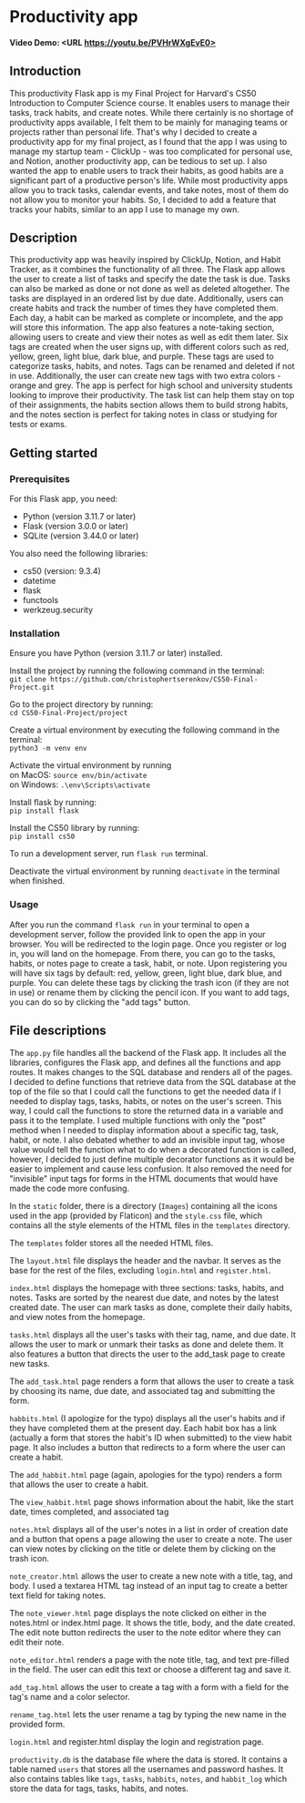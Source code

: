 # Productivity app
#### Video Demo:  <URL https://youtu.be/PVHrWXgEvE0>

## Introduction
This productivity Flask app is my Final Project for Harvard's CS50 Introduction to Computer Science course. It enables users to manage their tasks, track habits, and create notes. While there certainly is no shortage of productivity apps available, I felt them to be mainly for managing teams or projects rather than personal life. That's why I decided to create a productivity app for my final project, as I found that the app I was using to manage my startup team - ClickUp - was too complicated for personal use, and Notion, another productivity app, can be tedious to set up. I also wanted the app to enable users to track their habits, as good habits are a significant part of a productive person's life. While most productivity apps allow you to track tasks, calendar events, and take notes, most of them do not allow you to monitor your habits. So, I decided to add a feature that tracks your habits, similar to an app I use to manage my own.
## Description
This productivity app was heavily inspired by ClickUp, Notion, and Habit Tracker, as it combines the functionality of all three. The Flask app allows the user to create a list of tasks and specify the date the task is due. Tasks can also be marked as done or not done as well as deleted altogether. The tasks are displayed in an ordered list by due date. Additionally, users can create habits and track the number of times they have completed them. Each day, a habit can be marked as complete or incomplete, and the app will store this information. The app also features a note-taking section, allowing users to create and view their notes as well as edit them later. Six tags are created when the user signs up, with different colors such as red, yellow, green, light blue, dark blue, and purple. These tags are used to categorize tasks, habits, and notes. Tags can be renamed and deleted if not in use. Additionally, the user can create new tags with two extra colors - orange and grey. The app is perfect for high school and university students looking to improve their productivity. The task list can help them stay on top of their assignments, the habits section allows them to build strong habits, and the notes section is perfect for taking notes in class or studying for tests or exams.

## Getting started
### Prerequisites
For this Flask app, you need:
+ Python (version 3.11.7 or later)
+ Flask (version 3.0.0 or later)
+ SQLite (version 3.44.0 or later)

You also need the following libraries:

+ cs50 (version: 9.3.4)
+ datetime
+ flask
+ functools
+ werkzeug.security

### Installation
Ensure you have Python (version 3.11.7 or later) installed.

Install the project by running the following command in the terminal:<br>
`git clone https://github.com/christophertserenkov/CS50-Final-Project.git`

Go to the project directory by running:<br>
`cd CS50-Final-Project/project`

Create a virtual environment by executing the following command in the terminal:<br>
`python3 -m venv env`

Activate the virtual environment by running<br>
on MacOS: `source env/bin/activate`<br>
on Windows: `.\env\Scripts\activate`

Install flask by running:<br>
`pip install flask`

Install the CS50 library by running:<br>
`pip install cs50`

To run a development server, run `flask run` terminal.

Deactivate the virtual environment by running `deactivate` in the terminal when finished.

### Usage
After you run the command `flask run` in your terminal to open a development server, follow the provided link to open the app in your browser. You will be redirected to the login page. Once you register or log in, you will land on the homepage. From there, you can go to the tasks, habits, or notes page to create a task, habit, or note. Upon registering you will have six tags by default: red, yellow, green, light blue, dark blue, and purple. You can delete these tags by clicking the trash icon (if they are not in use) or rename them by clicking the pencil icon. If you want to add tags, you can do so by clicking the "add tags" button.

## File descriptions
The `app.py` file handles all the backend of the Flask app. It includes all the libraries, configures the Flask app, and defines all the functions and app routes. It makes changes to the SQL database and renders all of the pages. I decided to define functions that retrieve data from the SQL database at the top of the file so that I could call the functions to get the needed data if I needed to display tags, tasks, habits, or notes on the user's screen. This way, I could call the functions to store the returned data in a variable and pass it to the template. I used multiple functions with only the "post" method when I needed to display information about a specific tag, task, habit, or note. I also debated whether to add an invisible input tag, whose value would tell the function what to do when a decorated function is called, however, I decided to just define multiple decorator functions as it would be easier to implement and cause less confusion. It also removed the need for "invisible" input tags for forms in the HTML documents that would have made the code more confusing.

In the `static` folder, there is a directory (`Images`) containing all the icons used in the app (provided by Flaticon) and the `style.css` file, which contains all the style elements of the HTML files in the `templates` directory.

The `templates` folder stores all the needed HTML files.

The `layout.html` file displays the header and the navbar. It serves as the base for the rest of the files, excluding `login.html` and `register.html`.

`index.html` displays the homepage with three sections: tasks, habits, and notes. Tasks are sorted by the nearest due date, and notes by the latest created date. The user can mark tasks as done, complete their daily habits, and view notes from the homepage.

`tasks.html` displays all the user's tasks with their tag, name, and due date. It allows the user to mark or unmark their tasks as done and delete them. It also features a button that directs the user to the add_task page to create new tasks.

The `add_task.html` page renders a form that allows the user to create a task by choosing its name, due date, and associated tag and submitting the form.

`habbits.html` (I apologize for the typo) displays all the user's habits and if they have completed them at the present day. Each habit box has a link (actually a form that stores the habit's ID when submitted) to the view habit page. It also includes a button that redirects to a form where the user can create a habit.

The `add_habbit.html` page (again, apologies for the typo) renders a form that allows the user to create a habit.

The `view_habbit.html` page shows information about the habit, like the start date, times completed, and associated tag

`notes.html` displays all of the user's notes in a list in order of creation date and a button that opens a page allowing the user to create a note. The user can view notes by clicking on the title or delete them by clicking on the trash icon.

`note_creator.html` allows the user to create a new note with a title, tag, and body. I used a textarea HTML tag instead of an input tag to create a better text field for taking notes.

The `note_viewer.html` page displays the note clicked on either in the notes.html or index.html page. It shows the title, body, and the date created. The edit note button redirects the user to the note editor where they can edit their note.

`note_editor.html` renders a page with the note title, tag, and text pre-filled in the field. The user can edit this text or choose a different tag and save it.

`add_tag.html` allows the user to create a tag with a form with a field for the tag's name and a color selector.

`rename_tag.html` lets the user rename a tag by typing the new name in the provided form.

`login.html` and register.html display the login and registration page.

`productivity.db` is the database file where the data is stored. It contains a table named `users` that stores all the usernames and password hashes. It also contains tables like `tags`, `tasks`, `habbits`, `notes`, and `habbit_log` which store the data for tags, tasks, habits, and notes.

